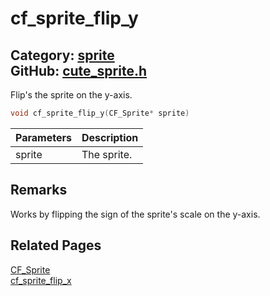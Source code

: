 [](../header.md ':include')

# cf_sprite_flip_y

Category: [sprite](/api_reference?id=sprite)  
GitHub: [cute_sprite.h](https://github.com/RandyGaul/cute_framework/blob/master/include/cute_sprite.h)  
---

Flip's the sprite on the y-axis.

```cpp
void cf_sprite_flip_y(CF_Sprite* sprite)
```

Parameters | Description
--- | ---
sprite | The sprite.

## Remarks

Works by flipping the sign of the sprite's scale on the y-axis.

## Related Pages

[CF_Sprite](/sprite/cf_sprite.md)  
[cf_sprite_flip_x](/sprite/cf_sprite_flip_x.md)  

